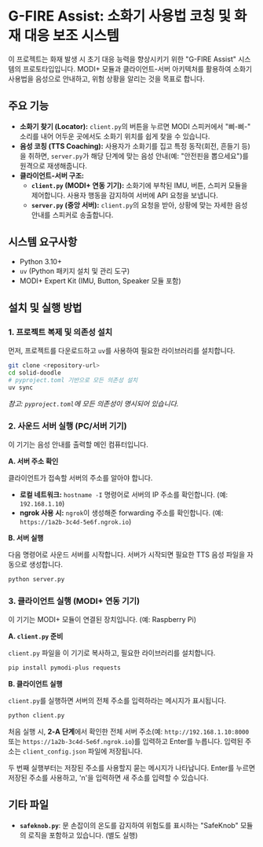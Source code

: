 # G-FIRE Assist: 소화기 사용법 코칭 및 화재 대응 보조 시스템

이 프로젝트는 화재 발생 시 초기 대응 능력을 향상시키기 위한 "G-FIRE Assist" 시스템의 프로토타입입니다. MODI+ 모듈과 클라이언트-서버 아키텍처를 활용하여 소화기 사용법을 음성으로 안내하고, 위험 상황을 알리는 것을 목표로 합니다.

## 주요 기능

- **소화기 찾기 (Locator):** `client.py`의 버튼을 누르면 MODI 스피커에서 "삐-삐-" 소리를 내어 어두운 곳에서도 소화기 위치를 쉽게 찾을 수 있습니다.
- **음성 코칭 (TTS Coaching):** 사용자가 소화기를 집고 특정 동작(회전, 흔들기 등)을 취하면, `server.py`가 해당 단계에 맞는 음성 안내(예: "안전핀을 뽑으세요")를 원격으로 재생해줍니다.
- **클라이언트-서버 구조:**
    - **`client.py` (MODI+ 연동 기기):** 소화기에 부착된 IMU, 버튼, 스피커 모듈을 제어합니다. 사용자 행동을 감지하여 서버에 API 요청을 보냅니다.
    - **`server.py` (중앙 서버):** `client.py`의 요청을 받아, 상황에 맞는 자세한 음성 안내를 스피커로 송출합니다.

## 시스템 요구사항

- Python 3.10+
- `uv` (Python 패키지 설치 및 관리 도구)
- MODI+ Expert Kit (IMU, Button, Speaker 모듈 포함)

## 설치 및 실행 방법

### 1. 프로젝트 복제 및 의존성 설치

먼저, 프로젝트를 다운로드하고 `uv`를 사용하여 필요한 라이브러리를 설치합니다.

```bash
git clone <repository-url>
cd solid-doodle
# pyproject.toml 기반으로 모든 의존성 설치
uv sync
```
*참고: `pyproject.toml`에 모든 의존성이 명시되어 있습니다.*

### 2. 사운드 서버 실행 (PC/서버 기기)

이 기기는 음성 안내를 출력할 메인 컴퓨터입니다.

**A. 서버 주소 확인**

클라이언트가 접속할 서버의 주소를 알아야 합니다.

- **로컬 네트워크:** `hostname -I` 명령어로 서버의 IP 주소를 확인합니다. (예: `192.168.1.10`)
- **ngrok 사용 시:** `ngrok`이 생성해준 forwarding 주소를 확인합니다. (예: `https://1a2b-3c4d-5e6f.ngrok.io`)

**B. 서버 실행**

다음 명령어로 사운드 서버를 시작합니다. 서버가 시작되면 필요한 TTS 음성 파일을 자동으로 생성합니다.

```bash
python server.py
```

### 3. 클라이언트 실행 (MODI+ 연동 기기)

이 기기는 MODI+ 모듈이 연결된 장치입니다. (예: Raspberry Pi)

**A. `client.py` 준비**

`client.py` 파일을 이 기기로 복사하고, 필요한 라이브러리를 설치합니다.

```bash
pip install pymodi-plus requests
```

**B. 클라이언트 실행**

`client.py`를 실행하면 서버의 전체 주소를 입력하라는 메시지가 표시됩니다.

```bash
python client.py
```

처음 실행 시, **2-A 단계**에서 확인한 전체 서버 주소(예: `http://192.168.1.10:8000` 또는 `https://1a2b-3c4d-5e6f.ngrok.io`)를 입력하고 Enter를 누릅니다. 입력된 주소는 `client_config.json` 파일에 저장됩니다.

두 번째 실행부터는 저장된 주소를 사용할지 묻는 메시지가 나타납니다. Enter를 누르면 저장된 주소를 사용하고, 'n'을 입력하면 새 주소를 입력할 수 있습니다.

## 기타 파일

- **`safeknob.py`**: 문 손잡이의 온도를 감지하여 위험도를 표시하는 "SafeKnob" 모듈의 로직을 포함하고 있습니다. (별도 실행)
